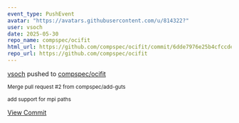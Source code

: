 ```yaml
---
event_type: PushEvent
avatar: "https://avatars.githubusercontent.com/u/814322?"
user: vsoch
date: 2025-05-30
repo_name: compspec/ocifit
html_url: https://github.com/compspec/ocifit/commit/6dde7976e25b4cfccdef201b9db0742875ad9780
repo_url: https://github.com/compspec/ocifit
---
```


<a href='https://github.com/vsoch' target='_blank'>vsoch</a> pushed to <a href='https://github.com/compspec/ocifit' target='_blank'>compspec/ocifit</a>

<small>Merge pull request #2 from compspec/add-guts

add support for mpi paths</small>

<a href='https://github.com/compspec/ocifit/commit/6dde7976e25b4cfccdef201b9db0742875ad9780' target='_blank'>View Commit</a>